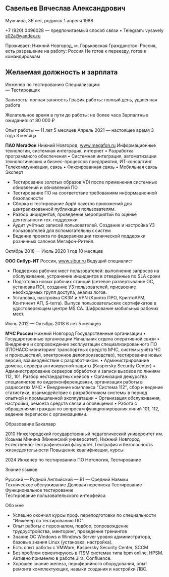  
## Савельев Вячеслав Александрович
Мужчина, 36 лет, родился 1 апреля 1988

+7 (920) 0496028 — предпочитаемый способ связи  •  Telegram: vysavely
s02a@yandex.ru

Проживает: Нижний Новгород, м. Горьковская
Гражданство: Россия, есть разрешение на работу: Россия
Не готов к переезду, готов к командировкам

## Желаемая должность и зарплата
Инженер по тестированию
Специализации:  
—  Тестировщик

Занятость: полная занятость
График работы: полный день, удаленная работа

Желательное время в пути до работы: не более часа
Зарпалтные ожидания: от 80 000 ₽

Опыт работы — 11 лет 5 месяцев
Апрель 2021 — настоящее время
3 года 3 месяца

**ПАО МегаФон**
Нижний Новгород, www.megafon.ru
Информационные технологии, системная интеграция, интернет
• Разработка программного обеспечения
• Системная интеграция,  автоматизации технологических и бизнес-процессов предприятия, ИТ-консалтинг
Телекоммуникации, связь
• Фиксированная связь
• Мобильная связь
Эксперт
- Тестирование золотых образов VDI после применения системных обновлений и обновлений ПО
- Тестирование ПО на соответствие требованиям информационной безопасности
- Сборка и тестирование AppV пакетов приложений для централизованной публикации пользователям.
- Разбор инцидентов, проведение мероприятий по оценке деятельности тех. поддержки
- Аудит учётных записей пользователей. Создание и настройка УЗ пользователей для вспомогательных систем
- Ведение проекта по федерализации технической поддержки розничных салонов Мегафон-Ритейл.

Октябрь 2018 — Июль 2020
1 год 10 месяцев


**ООО Сибур-ИТ**
Россия, www.sibur.ru
Ведущий специалист
- Поддержка рабочих мест пользователей: выполнение запросов на обслуживание, устранение инцидентов в отведённые по SLA сроки
- Подготовка новых рабочих станций (сетевое развертывание ОС, установка ПО), создание УЗ пользователей, присвоение необходимых групп доступа, анализ логов.
- Установка, настройка СКЗИ и VPN (Крипто ПРО, КриптоАРМ, Континент АП, S-terra). Выпуск пользовательских сертификатов в удостоверяющем центре MS CA. Шифрование мобильных рабочих мест.

Июнь 2012 — Октябрь 2018
6 лет 5 месяцев


**МЧС России**
Нижний Новгород
Государственные организации
• Государственные организации
Начальник отдела оперативной связи
•	Внедрение и сопровождение эксплуатации специализированного ПО (ГЛОНАСС-мониторинг транспортных средств МЧС, системы учёта ЧС и происшествий, электронное делопроизводство), тестирование новых версий, взаимодействие с разработчиком.
•	Администрирование домена, сервера антивирусной защиты (Kaspersky Security Center) 
•	Администрирование серверов обработки и записи вызовов по линиям 112, 101. Разбор нестандартных кейсов
•	Организация дежурства специалистов по видеоконференцсвязи, организация работы в радиосетях МЧС
•	Внедрение комплекса "Система 112", сбор и ведение статистики, взаимодействие с разработчиком системы в период опытной и промышленной эксплуатации
•	Организация обслуживания, настройки, ремонта средств связи и оповещения
•	Работа с обращениями граждан по вопросам функционирования линий 101, 112, ведение переписки с организациями.

Образование
Бакалавр

2010
Нижегородский государственный педагогический университет им. Козьмы Минина (Мининский университет), Нижний Новгород
Естественно-географический факультет, География и безопасность жизнедеятельности
Повышение квалификации, курсы

2024
Инженер по тестированию ПО
Нетология, Тестирование

Знание языков

Русский — Родной
Английский — B1 — Средний
Навыки
Техническое обслуживание  Деловая переписка  Тестирование  Функциональное тестирование  Тестирование пользовательского интерфейса

Обо мне
- Успешно окончил курсы проф. переподготовки по специальности "Инженер по тестированию ПО"
- Опыт работы с персоналом, подбор, сопровождение трудоустройства, менторинг, проведение тренингов
- Знание ОС Windows и Windows Server уровня администратора, базовые знания Linux (установка, настройка). 
- Есть опыт работы с VMWare, Kaspersky Security Center, SCCM
- Без проблем ориентируюсь в ITSM системах типа bpm online, HPSM. Активно применяю в работе Jira, Confluence. 
- Хорошее знание железа, периферийного оборудования, опыт ремонта комплектующих, навыки создания и настройки ЛВС.
